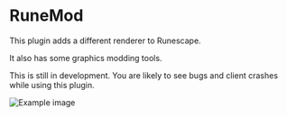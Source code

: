 # RuneMod
This plugin adds a different renderer to Runescape.

It also has some graphics modding tools.

This is still in development. You are likely to see bugs and client crashes while using this plugin.

![Example image](https://i.imgur.com/MHk8NX8.gif)
